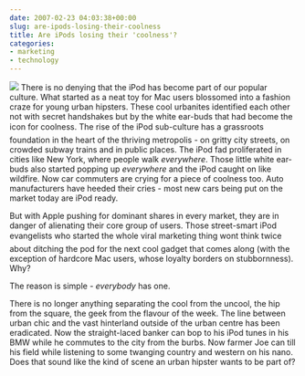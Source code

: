 ```yaml
---
date: 2007-02-23 04:03:38+00:00
slug: are-ipods-losing-their-coolness
title: Are iPods losing their 'coolness'?
categories:
- marketing
- technology
---
```





![](http://wordbit.freehostia.com/wp-content/uploads/2007/02/WindowsLiveWriter/b793f8ee0c3e_118F8/Farmer_iPod_sm_thumb%5B6%5D.gif) There is no denying that the iPod has become part of our popular culture. What started as a neat toy for Mac users blossomed into a fashion craze for young urban hipsters. These cool urbanites identified each other not with secret handshakes but by the white ear-buds that had become the icon for coolness. The rise of the iPod sub-culture has a grassroots foundation in the heart of the thriving metropolis - on gritty city streets, on crowded subway trains and in public places. The iPod fad proliferated in cities like New York, where people walk _everywhere_. Those little white ear-buds also started popping up _everywhere_ and the iPod caught on like wildfire. Now car commuters are crying for a piece of coolness too. Auto manufacturers have heeded their cries - most new cars being put on the market today are iPod ready.




But with Apple pushing for dominant shares in every market, they are in danger of alienating their core group of users. <!-- more -->Those street-smart iPod evangelists who started the whole viral marketing thing wont think twice about ditching the pod for the next cool gadget that comes along (with the exception of hardcore Mac users, whose loyalty borders on stubbornness). Why?




The reason is simple - _everybody_ has one.




There is no longer anything separating the cool from the uncool, the hip from the square, the geek from the flavour of the week. The line between urban chic and the vast hinterland outside of the urban centre has been eradicated. Now the straight-laced banker can bop to his iPod tunes in his BMW while he commutes to the city from the burbs. Now farmer Joe can till his field while listening to some twanging country and western on his nano. Does that sound like the kind of scene an urban hipster wants to be part of? 




